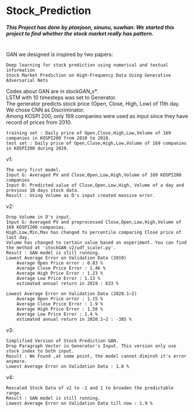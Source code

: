 # Stock_Prediction
<h5> This Project has done by ptaejoon, sinunu, suwhan. We started this project to find whether the stock market really has pattern.</h5> <br>
GAN we designed is inspired by two papers:

    Deep learning for stock prediction using numerical and textual information 
    Stock Market Prediction on High-Frequency Data Using Generative Adversarial Nets


Codes about GAN are in stockGAN_v*.<br>
LSTM with 10 timesteps was set to Generator.<br> The generator predicts stock price (Open, Close, High, Low) of 11th day.<br>
We chose CNN as Discriminator.<br>
Among KOSPI 200, only 169 companies were used as input since they have record of prices from 2010.<br>

    training set : Daily price of Open,Close,High,Low,Volume of 169 companies in KOSPI200 from 2010 to 2018.
    test set : Daily price of Open,Close,High,Low,Volume of 169 companies in KOSPI200 during 2019.

v1:

    The very first model.
    Input G: Averaged PV and Close,Open,Low,High,Volume of 169 KOSPI200 companies
    Input D: Predicted value of Close,Open,Low,High, Volume of a day and previous 10 days stock data.
    Result : Using Volume as D's input created massive error.

v2:

    Drop Volume in D's input.
    Input G: Averaged PV and preprocessed Close,Open,Low,High,Volume of 169 KOSPI200 companies.
    High,Low,Min,Max has changed to percentile comparing Close price of last day.
    Volume has changed to certain value based on experiment. You can find the method at 'stockGAN_v2/udf_scaler.py'.
    Result : GAN model is still running. 
    Lowest Average Error on Validation Data (2019) 
        Average Open Price error : 0.83 %
        Average Close Price Error : 1.46 %
        Average High Price Error : 1.23 %
        Average Low Price Error : 1.13 %
        estimated annual return in 2019 : 633 %
    
    Lowest Average Error on Validation Data (2020.1~2) 
        Average Open Price error : 1.15 %
        Average Close Price Error : 1.9 %
        Average High Price Error : 1.58 %
        Average Low Price Error : 1.4 %
        estimated annual return in 2020.1~2 : -385 %

v3:

    Simplified Version of Stock Prediction GAN.
    Drop Paragraph Vector in Generator's Input. This version only use stock index to both input.
    Result : We Found ,at some point, the model cannot diminsh it's error anymore.
    Lowest Average Error on Validation Data : 1.8 %

v4:

    Rescaled Stock Data of v2 to -1 and 1 to broaden the predictable range.
    Result : GAN model is still running.
    Lowest Average Error on Validation Data till now : 1.9 %
